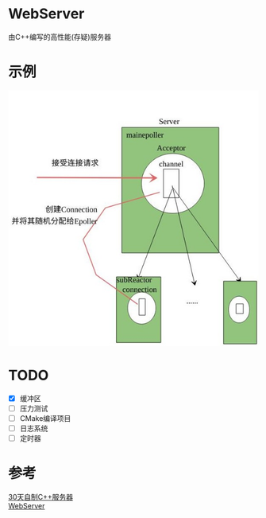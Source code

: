# WebServer
由C++编写的高性能(存疑)服务器
# 示例
![示例](./resource/image.jpg)
# TODO
- [x] 缓冲区 
- [ ] 压力测试
- [ ] CMake编译项目
- [ ] 日志系统
- [ ] 定时器
# 参考
[30天自制C++服务器](https://github.com/yuesong-feng/30dayMakeCppServer)<br>
[WebServer](https://github.com/markparticle/WebServer)
